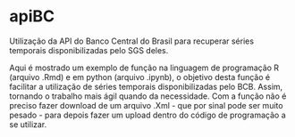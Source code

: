 # apiBC
Utilização da API do Banco Central do Brasil para recuperar séries temporais disponibilizadas pelo SGS deles.

Aqui é mostrado um exemplo de função na linguagem de programação R (arquivo .Rmd) e em python (arquivo .ipynb), o objetivo desta função é facilitar a utilização
de séries temporais disponibilizadas pelo BCB. Assim, tornando o trabalho mais ágil quando da necessidade. Com a função não é preciso fazer download de um arquivo .Xml - que por sinal pode ser muito pesado - para depois fazer um upload dentro do código de programação a se utilizar.
